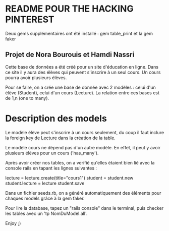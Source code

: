 # README POUR THE HACKING PINTEREST

Deux gems supplémentaires ont été installé : gem table_print et la gem faker

## Projet de Nora Bourouis et Hamdi Nassri

Cette base de données a été créé pour un site d'éducation en ligne. Dans ce site il y aura des élèves qui peuvent s'inscrire à un seul cours. Un cours pourra avoir plusieurs élèves.

Pour se faire, on a crée une base de donnée avec 2 modèles : celui d'un élève (Student), celui d'un cours (Lecture). La relation entre ces bases est de 1,n (one to many).

# Description des models

Le modèle élève peut s'inscrire à un cours seulement, du coup il faut inclure la foreign key de Lecture dans la création de la table.

Le modèle cours ne dépend pas d'un autre modèle. En effet, il peut y avoir plusieurs élèves pour un cours ('has_many').

Après avoir créer nos tables, on a verifié qu'elles étaient bien lié avec la console rails en tapant les lignes suivantes :

lecture = lecture.create(title="cours1")
student = student.new
student.lecture = lecture
student.save


Dans un fichier seeds.rb, on a généré automatiquement des éléments pour chaques models grâce à la gem faker.

Pour lire la database, tapez un "rails console" dans le terminal, puis checker les tables avec un 'tp NomDuModel.all'. 

Enjoy ;) 
